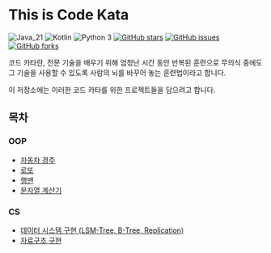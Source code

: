 # This is Code Kata

![Java_21](https://img.shields.io/badge/java-21-red?logo=openjdk&logoColor=white)
![Kotlin](https://img.shields.io/badge/Kotlin-1.9.20-purple?logo=kotlin)
![Python 3](https://img.shields.io/badge/python-3-yellow?logo=python)
[![GitHub stars](https://img.shields.io/github/stars/gunkim/code-kata)](https://github.com/gunkim/code-kata/stargazers)
[![GitHub issues](https://img.shields.io/github/issues/gunkim/code-kata)](https://github.com/gunkim/code-kata/issues)
[![GitHub forks](https://img.shields.io/github/forks/gunkim/code-kata)](https://github.com/gunkim/code-kata/network)

코드 카타란, 전문 기술을 배우기 위해 엄청난 시간 동안 반복된 훈련으로 무의식 중에도 그 기술을 사용할 수 있도록 사람의 뇌를 바꾸어 놓는 훈련법이라고 합니다.

이 저장소에는 이러한 코드 카타를 위한 프로젝트들을 담으려고 합니다.

## 목차

### OOP

- [자동차 경주](/car-racing)
- [로또](/lotto)
- [행맨](/hangman)
- [문자열 계산기](/string-calculator)

### CS

- [데이터 시스템 구현 (LSM-Tree, B-Tree, Replication)](/data-systems)
- [자료구조 구현](/data-structure)